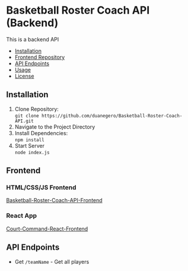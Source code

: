 # Basketball Roster Coach API (Backend)

This is a backend API

- [Installation](#installation)
- [Frontend Repository](#frontend)
- [API Endpoints](#api-endpoints)
- [Usage](#usage)
- [License](#license)

## Installation

1. Clone Repository:<br>
   `git clone https://github.com/duanegero/Basketball-Roster-Coach-API.git`
2. Navigate to the Project Directory
3. Install Dependencies:<br>
   `npm install`
4. Start Server<br>
   `node index.js`

## Frontend

### HTML/CSS/JS Frontend

[Basketball-Roster-Coach-API-Frontend](https://github.com/duanegero/Basketball-Roster-Coach-API-Frontend.git)

### React App

[Court-Command-React-Frontend](https://github.com/duanegero/Court-Command-React-Frontend.git)

## API Endpoints

- Get `/teamName` - Get all players

